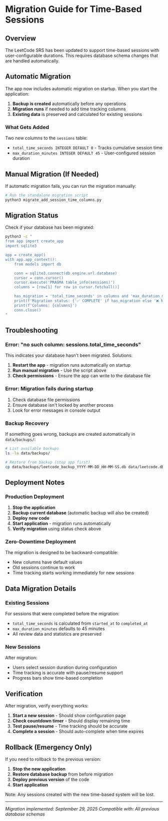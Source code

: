 # Migration Guide for Time-Based Sessions

## Overview

The LeetCode SRS has been updated to support time-based sessions with user-configurable durations. This requires database schema changes that are handled automatically.

## Automatic Migration

The app now includes automatic migration on startup. When you start the application:

1. **Backup is created** automatically before any operations
2. **Migration runs** if needed to add time tracking columns
3. **Existing data** is preserved and calculated for existing sessions

### What Gets Added

Two new columns to the `sessions` table:
- `total_time_seconds INTEGER DEFAULT 0` - Tracks cumulative session time
- `max_duration_minutes INTEGER DEFAULT 45` - User-configured session duration

## Manual Migration (If Needed)

If automatic migration fails, you can run the migration manually:

```bash
# Run the standalone migration script
python3 migrate_add_session_time_columns.py
```

## Migration Status

Check if your database has been migrated:

```bash
python3 -c "
from app import create_app
import sqlite3

app = create_app()
with app.app_context():
    from models import db

    conn = sqlite3.connect(db.engine.url.database)
    cursor = conn.cursor()
    cursor.execute('PRAGMA table_info(sessions)')
    columns = [row[1] for row in cursor.fetchall()]

    has_migration = 'total_time_seconds' in columns and 'max_duration_minutes' in columns
    print(f'Migration status: {'✅ COMPLETE' if has_migration else '❌ NEEDED'}')
    print(f'Columns: {columns}')
    conn.close()
"
```

## Troubleshooting

### Error: "no such column: sessions.total_time_seconds"

This indicates your database hasn't been migrated. Solutions:

1. **Restart the app** - migration runs automatically on startup
2. **Run manual migration** - Use the script above
3. **Check permissions** - Ensure the app can write to the database file

### Error: Migration fails during startup

1. Check database file permissions
2. Ensure database isn't locked by another process
3. Look for error messages in console output

### Backup Recovery

If something goes wrong, backups are created automatically in `data/backups/`:

```bash
# List available backups
ls -la data/backups/

# Restore from backup (stop app first)
cp data/backups/leetcode_backup_YYYY-MM-DD_HH-MM-SS.db data/leetcode.db
```

## Deployment Notes

### Production Deployment

1. **Stop the application**
2. **Backup current database** (automatic backup will also be created)
3. **Deploy new code**
4. **Start application** - migration runs automatically
5. **Verify migration** using status check above

### Zero-Downtime Deployment

The migration is designed to be backward-compatible:
- New columns have default values
- Old sessions continue to work
- Time tracking starts working immediately for new sessions

## Data Migration Details

### Existing Sessions

For sessions that were completed before the migration:
- `total_time_seconds` is calculated from `started_at` to `completed_at`
- `max_duration_minutes` defaults to 45 minutes
- All review data and statistics are preserved

### New Sessions

After migration:
- Users select session duration during configuration
- Time tracking is accurate with pause/resume support
- Progress bars show time-based completion

## Verification

After migration, verify everything works:

1. **Start a new session** - Should show configuration page
2. **Check countdown timer** - Should display remaining time
3. **Test pause/resume** - Time tracking should be accurate
4. **Complete a session** - Should auto-complete when time expires

## Rollback (Emergency Only)

If you need to rollback to the previous version:

1. **Stop the new application**
2. **Restore database backup** from before migration
3. **Deploy previous version** of the code
4. **Start application**

Note: Any sessions created with the new time-based system will be lost.

---

*Migration implemented: September 29, 2025*
*Compatible with: All previous database schemas*